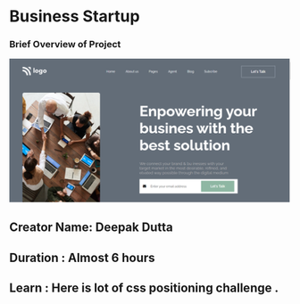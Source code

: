 # Business Startup

### Brief Overview of Project

![Test Image 1](./thumbnail.png)

## Creator Name: **Deepak Dutta**

## Duration : **Almost 6 hours**

## Learn : Here is lot of css positioning challenge .
